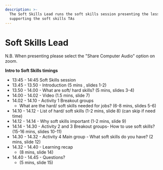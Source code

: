 ```yaml
---
description: >-
  The Soft Skills Lead runs the soft skills session presenting the lesson and
  supporting the soft skills TAs
---
```


# Soft Skills Lead

N.B. When presenting please select the "Share Computer Audio" option on zoom.  





**Intro to Soft Skills timings**

* 13:45 - 14:45 Soft Skills session
* 13.45 - 13.50 - Introduction \(5 mins , slides 1-2\)
* 13.50 - 14.00 - What are soft/ hard skills? \(5 mins, slides 3-4\)
* 14.00 - 14.02 - Video \(1.5 mins, slide 7\)
* 14.02 - 14.10 - Activity 1 Breakout groups 
  * What are the hard/ soft skills needed for jobs? \(6-8 mins, slides 5-6\)
* 14.10 - 14.12 - List of hard/ soft skills \(1-2 mins, slide 8\) \(can skip if need time\) 
* 14.12 - 14.14 - Why soft skills important \(1-2 mins, slide 9\)
* 14.14 - 14.30 - Activity 2 and 3 Breakout groups- How to use soft skills?  \(15-16 mins, slides 10-11\)
* 14.30 - 14.32 - Activity 4 Main group - What soft skills do you have? \(2 mins, slide 12\)
* 14.32 - 14.40 - Learning recap 
  * \(8 mins, slide 14\)
* 14.40 - 14.45 - Questions? 
  * \(5 mins, slide 15\) 


